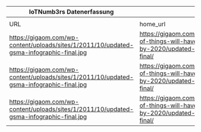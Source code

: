 |IoTNumb3rs Datenerfassung|||||||||||
| ---- | ---- | ---- | ---- | ---- | ---- | ---- | ---- | ---- | ---- | ---- |
||||||||||||
|URL|home_url|filename|device_class|device_count|market_class|market_volume|prognosis_year|publication_year|authorship_class|Dropbox folder|
|https://gigaom.com/wp-content/uploads/sites/1/2011/10/updated-gsma-infographic-final.jpg|https://gigaom.com/2011/10/13/internet-of-things-will-have-24-billion-devices-by-2020/updated-gsma-infographic-final/|file5_updated-gsma-infographic-final.jpg|Generic IoT|24000000000|||2020|2011|blogger|JinlinHolic/20181123-1800|
|https://gigaom.com/wp-content/uploads/sites/1/2011/10/updated-gsma-infographic-final.jpg|https://gigaom.com/2011/10/13/internet-of-things-will-have-24-billion-devices-by-2020/updated-gsma-infographic-final/|file5_updated-gsma-infographic-final.jpg|Mobile|12000000000|||2020|2011|blogger|JinlinHolic/20181123-1800|
|https://gigaom.com/wp-content/uploads/sites/1/2011/10/updated-gsma-infographic-final.jpg|https://gigaom.com/2011/10/13/internet-of-things-will-have-24-billion-devices-by-2020/updated-gsma-infographic-final/|file5_updated-gsma-infographic-final.jpg|||revenue|1.2E+12|2020|2011|blogger|JinlinHolic/20181123-1800|
